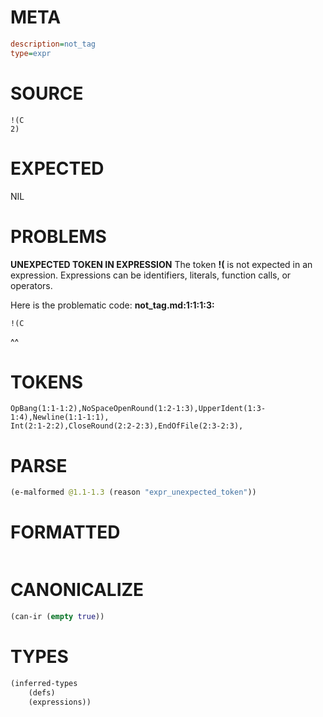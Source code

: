 # META
~~~ini
description=not_tag
type=expr
~~~
# SOURCE
~~~roc
!(C
2)
~~~
# EXPECTED
NIL
# PROBLEMS
**UNEXPECTED TOKEN IN EXPRESSION**
The token **!(** is not expected in an expression.
Expressions can be identifiers, literals, function calls, or operators.

Here is the problematic code:
**not_tag.md:1:1:1:3:**
```roc
!(C
```
^^


# TOKENS
~~~zig
OpBang(1:1-1:2),NoSpaceOpenRound(1:2-1:3),UpperIdent(1:3-1:4),Newline(1:1-1:1),
Int(2:1-2:2),CloseRound(2:2-2:3),EndOfFile(2:3-2:3),
~~~
# PARSE
~~~clojure
(e-malformed @1.1-1.3 (reason "expr_unexpected_token"))
~~~
# FORMATTED
~~~roc

~~~
# CANONICALIZE
~~~clojure
(can-ir (empty true))
~~~
# TYPES
~~~clojure
(inferred-types
	(defs)
	(expressions))
~~~
